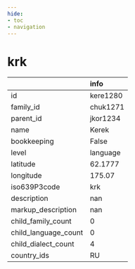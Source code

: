 ```yaml
---
hide:
- toc
- navigation
---
```

# krk
|                      | info     |
|:---------------------|:---------|
| id                   | kere1280 |
| family_id            | chuk1271 |
| parent_id            | jkor1234 |
| name                 | Kerek    |
| bookkeeping          | False    |
| level                | language |
| latitude             | 62.1777  |
| longitude            | 175.07   |
| iso639P3code         | krk      |
| description          | nan      |
| markup_description   | nan      |
| child_family_count   | 0        |
| child_language_count | 0        |
| child_dialect_count  | 4        |
| country_ids          | RU       |